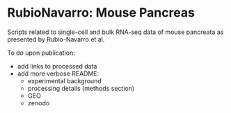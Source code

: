 # RubioNavarro: Mouse Pancreas
Scripts related to single-cell and bulk RNA-seq data of mouse pancreata as presented by Rubio-Navarro et al.

To do upon publication:

- add links to processed data
- add more verbose README: 
  - experimental background
  - processing details (methods section)
  - GEO 
  - zenodo
